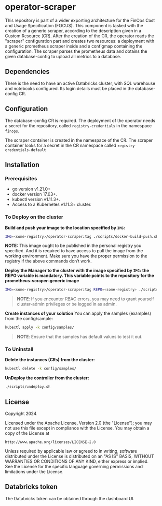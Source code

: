 # operator-scraper
This repository is part of a wider exporting architecture for the FinOps Cost and Usage Specification (FOCUS). This component is tasked with the creation of a generic scraper, according to the description given in a Custom Resource (CR). After the creation of the CR, the operator reads the "scraper" configuration part and creates two resources: a deployment with a generic prometheus scraper inside and a configmap containing the configuration. The scraper parses the prometheus data and obtains the given database-config to upload all metrics to a database.

## Dependencies
There is the need to have an active Databricks cluster, with SQL warehouse and notebooks configured. Its login details must be placed in the database-config CR.

## Configuration
The database-config CR is required.
The deployment of the operator needs a secret for the repository, called `registry-credentials` in the namespace `finops`.

The scraper container is created in the namespace of the CR. The scraper container looks for a secret in the CR namespace called `registry-credentials-default`

## Installation
### Prerequisites
- go version v1.21.0+
- docker version 17.03+.
- kubectl version v1.11.3+.
- Access to a Kubernetes v1.11.3+ cluster.

### To Deploy on the cluster
**Build and push your image to the location specified by `IMG`:**

```sh
IMG=<some-registry>/operator-scraper:tag ./scripts/docker-build-push.sh
```

**NOTE:** This image ought to be published in the personal registry you specified. 
And it is required to have access to pull the image from the working environment. 
Make sure you have the proper permission to the registry if the above commands don’t work.

**Deploy the Manager to the cluster with the image specified by `IMG`:**
**the REPO variable is mandatory. This variable points to the repository for the prometheus-scraper-generic image**

```sh
IMG=<some-registry>/operator-scraper:tag REPO=<some-registry> ./scripts/deploy.sh
```

> **NOTE**: If you encounter RBAC errors, you may need to grant yourself cluster-admin 
privileges or be logged in as admin.

**Create instances of your solution**
You can apply the samples (examples) from the config/sample:

```sh
kubectl apply -k config/samples/
```

>**NOTE**: Ensure that the samples has default values to test it out.

### To Uninstall
**Delete the instances (CRs) from the cluster:**

```sh
kubectl delete -k config/samples/
```

**UnDeploy the controller from the cluster:**

```sh
./scripts/undeploy.sh
```

## License

Copyright 2024.

Licensed under the Apache License, Version 2.0 (the "License");
you may not use this file except in compliance with the License.
You may obtain a copy of the License at

    http://www.apache.org/licenses/LICENSE-2.0

Unless required by applicable law or agreed to in writing, software
distributed under the License is distributed on an "AS IS" BASIS,
WITHOUT WARRANTIES OR CONDITIONS OF ANY KIND, either express or implied.
See the License for the specific language governing permissions and
limitations under the License.

## Databricks token
The Databricks token can be obtained through the dashboard UI.


